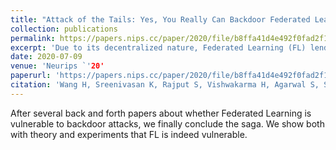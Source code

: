 ```yaml
---
title: "Attack of the Tails: Yes, You Really Can Backdoor Federated Learning"
collection: publications
permalink: https://papers.nips.cc/paper/2020/file/b8ffa41d4e492f0fad2f13e29e1762eb-Paper.pdf
excerpt: 'Due to its decentralized nature, Federated Learning (FL) lends itself to adversarial attacks in the form of backdoors during training. The goal of a backdoor is to corrupt the performance of the trained model on specific sub-tasks (e.g., by classifying green cars as frogs)'
date: 2020-07-09
venue: 'Neurips `'20'
paperurl: 'https://papers.nips.cc/paper/2020/file/b8ffa41d4e492f0fad2f13e29e1762eb-Paper.pdf'
citation: 'Wang H, Sreenivasan K, Rajput S, Vishwakarma H, Agarwal S, Sohn JY, Lee K, Papailiopoulos D. Attack of the tails: Yes, you really can backdoor federated learning. arXiv preprint arXiv:2007.05084. 2020 Jul 9.'
---
```

After several back and forth papers about whether Federated Learning is vulnerable to backdoor attacks, we finally conclude the saga. We show both with theory and experiments that FL is indeed vulnerable.

